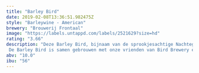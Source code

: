 ```yaml
---
title: "Barley Bird"
date: 2019-02-08T13:36:51.982475Z
style: "Barleywine - American"
brewery: "Brouwerij Frontaal"
image: "https://labels.untappd.com/labels/2521629?size=hd"
rating: "3.66"
description: "Deze Barley Bird, bijnaam van de sprookjesachtige Nachtegaal, is een volle én doordrinkbare Barley Wine. De moutigheid en fruitige hoppen zijn prachtig in evenwicht en maken het tot een bier om de koude dagen heerlijk door te komen. De Barley Bird is samen gebrouwen met onze vrienden van Bird Brewery en is het tweede vogeltje uit het nest van de collab tour die zij dit jaar doen."
abv: "10.0"
ibu: "56"
---
```

